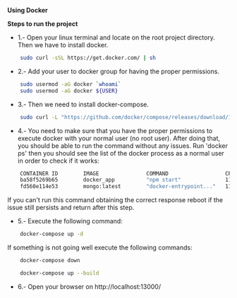 **Using Docker**
 
**Steps to run the project**

- 1.- Open your linux terminal and locate on the root project directory. Then we have to install docker.

```sh
    sudo curl -sSL https://get.docker.com/ | sh
```

- 2.- Add your user to docker group for having the proper permissions.

```sh
    sudo usermod -aG docker `whoami`
    sudo usermod -aG docker ${USER}
```

- 3.- Then we need to install docker-compose.

```sh
    sudo curl -L "https://github.com/docker/compose/releases/download/1.11.2/docker-compose-$(uname -s)-$(uname -m)" -o /usr/local/bin/docker-compose
```

- 4.- You need to make sure that you have the proper permissions to execute docker with your normal user (no root user). After doing that, you should be able to run the command without any issues. Run 'docker ps' then you should see the list of the docker process as a normal user in order to check if it works:

```sh 
    CONTAINER ID        IMAGE               COMMAND                  CREATED             STATUS                          PORTS                                  NAMES
    ba58f5269b65        docker_app          "npm start"              11 minutes ago      Up 11 minutes                                                          express-test-app
    fd560e114e53        mongo:latest        "docker-entrypoint..."   11 minutes ago      Up 11 minutes                   0.0.0.0:27017-27018->27017-27018/tcp   mongodb-test-app
```

If you can't run this command obtaining the correct response reboot if the issue still persists and return after this step. 

- 5.- Execute the following command:

```sh
    docker-compose up -d
```

If something is not going well execute the following commands:

```sh
    docker-compose down
```

```sh
    docker-compose up --build
```

- 6.- Open your browser on http://localhost:13000/